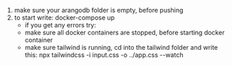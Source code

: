 1. make sure your arangodb folder is empty, before pushing
2. to start write: docker-compose up
   - if you get any errors try:
   - make sure all docker containers are stopped, before starting docker container
   - make sure tailwind is running, cd into the tailwind folder and write this: npx tailwindcss -i input.css -o ../app.css --watch

